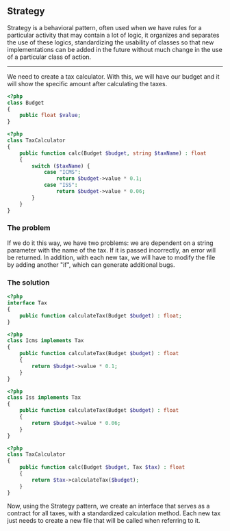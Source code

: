 ## Strategy

Strategy is a behavioral pattern, often used when we have rules for a particular activity that may contain a lot of logic, it organizes and separates the use of these logics, standardizing the usability of classes so that new implementations can be added in the future without much change in the use of a particular class of action.

-----

We need to create a tax calculator. With this, we will have our budget and it will show the specific amount after calculating the taxes.

```php
<?php
class Budget 
{
    public float $value;
}
```
```php
<?php
class TaxCalculator
{
    public function calc(Budget $budget, string $taxName) : float
    {
        switch ($taxName) {
            case "ICMS":
                return $budget->value * 0.1;
            case "ISS":
                return $budget->value * 0.06;
        }
    }
}
```

### The problem

If we do it this way, we have two problems: we are dependent on a string parameter with the name of the tax. If it is passed incorrectly, an error will be returned. In addition, with each new tax, we will have to modify the file by adding another "if", which can generate additional bugs.

### The solution

```php
<?php
interface Tax
{
    public function calculateTax(Budget $budget) : float;
}
```
```php
<?php
class Icms implements Tax
{
    public function calculateTax(Budget $budget) : float
    {
        return $budget->value * 0.1;
    }
}
```
```php
<?php
class Iss implements Tax
{
    public function calculateTax(Budget $budget) : float
    {
        return $budget->value * 0.06;
    }
}
```
```php
<?php
class TaxCalculator
{
    public function calc(Budget $budget, Tax $tax) : float
    {
        return $tax->calculateTax($budget);
    }
}
```
Now, using the Strategy pattern, we create an interface that serves as a contract for all taxes, with a standardized calculation method. Each new tax just needs to create a new file that will be called when referring to it.

